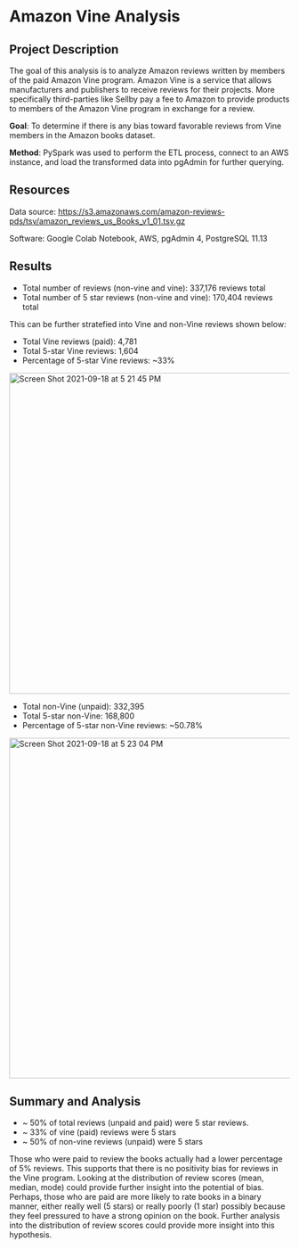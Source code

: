 # Amazon Vine Analysis

## Project Description
The goal of this analysis is to analyze Amazon reviews written by members of the paid Amazon Vine program. Amazon Vine is a service that allows manufacturers and publishers to receive reviews for their projects. More specifically third-parties like Sellby pay a fee to Amazon to provide products to members of the Amazon Vine program in exchange for a review. 

**Goal**: To determine if there is any bias toward favorable reviews from Vine members in the Amazon books dataset. 

**Method**: PySpark was used to perform the ETL process, connect to an AWS instance, and load the transformed data into pgAdmin for further querying. 

## Resources
Data source: https://s3.amazonaws.com/amazon-reviews-pds/tsv/amazon_reviews_us_Books_v1_01.tsv.gz

Software: Google Colab Notebook, AWS, pgAdmin 4, PostgreSQL 11.13

## Results
* Total number of reviews (non-vine and vine): 337,176 reviews total
* Total number of 5 star reviews (non-vine and vine): 170,404 reviews total

This can be further stratefied into Vine and non-Vine reviews shown below: 

* Total Vine reviews (paid): 4,781
* Total 5-star Vine reviews: 1,604
* Percentage of 5-star Vine reviews: ~33%
<img width="576" alt="Screen Shot 2021-09-18 at 5 21 45 PM" src="https://user-images.githubusercontent.com/45336910/133908839-585f4e5c-77f6-4f88-9660-55c90a269de1.png">

* Total non-Vine (unpaid): 332,395
* Total 5-star non-Vine: 168,800
* Percentage of 5-star non-Vine reviews: ~50.78%
<img width="611" alt="Screen Shot 2021-09-18 at 5 23 04 PM" src="https://user-images.githubusercontent.com/45336910/133908869-a1dc13e0-da39-4c05-b963-113402486687.png">

## Summary and Analysis
* ~ 50% of total reviews (unpaid and paid) were 5 star reviews. 
* ~ 33% of vine (paid) reviews were 5 stars
* ~ 50% of non-vine reviews (unpaid) were 5 stars

Those who were paid to review the books actually had a lower percentage of 5% reviews. This supports that there is no positivity bias for reviews in the Vine program. Looking at the distribution of review scores (mean, median, mode) could provide further insight into the potential of bias. Perhaps, those who are paid are more likely to rate books in a binary manner, either really well (5 stars) or really poorly (1 star) possibly because they feel pressured to have a strong opinion on the book. Further analysis into the distribution of review scores could provide more insight into this hypothesis.
